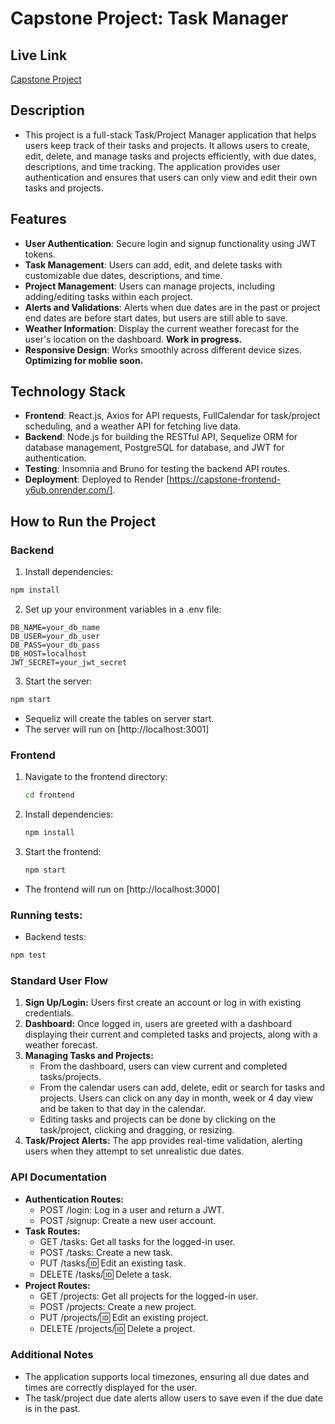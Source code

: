 # Capstone Project: Task Manager

## Live Link
[Capstone Project](https://capstone-frontend-y6ub.onrender.com/)

## Description
- This project is a full-stack Task/Project Manager application that helps users keep track of their tasks and projects. It allows users to create, edit, delete, and manage tasks and projects efficiently, with due dates, descriptions, and time tracking. The application provides user authentication and ensures that users can only view and edit their own tasks and projects.

## Features
- **User Authentication**: Secure login and signup functionality using JWT tokens.
- **Task Management**: Users can add, edit, and delete tasks with customizable due dates, descriptions, and time.
- **Project Management**: Users can manage projects, including adding/editing tasks within each project.
- **Alerts and Validations**: Alerts when due dates are in the past or project end dates are before start dates, but users are still able to save.
- **Weather Information**: Display the current weather forecast for the user's location on the dashboard. **Work in progress.**
- **Responsive Design**: Works smoothly across different device sizes. **Optimizing for moblie soon.**

## Technology Stack
- **Frontend**: React.js, Axios for API requests, FullCalendar for task/project scheduling, and a weather API for fetching live data.
- **Backend**: Node.js for building the RESTful API, Sequelize ORM for database management, PostgreSQL for database, and JWT for authentication.
- **Testing**: Insomnia and Bruno for testing the backend API routes.
- **Deployment**: Deployed to Render [https://capstone-frontend-y6ub.onrender.com/].

## How to Run the Project

### Backend
1. Install dependencies:  
```bash
npm install
```
2. Set up your environment variables in a .env file:
```
DB_NAME=your_db_name
DB_USER=your_db_user
DB_PASS=your_db_pass
DB_HOST=localhost
JWT_SECRET=your_jwt_secret
```

3. Start the server:
```bash
npm start
```
- Sequeliz will create the tables on server start.
- The server will run on [http://localhost:3001]

### Frontend
1. Navigate to the frontend directory:
    ```bash
    cd frontend
2. Install dependencies:
    ```bash
    npm install
3. Start the frontend:
    ```bash
    npm start
    ```

  - The frontend will run on [http://localhost:3000]

### Running tests:
  - Backend tests:
  ```bash
  npm test
 ```

### Standard User Flow
1. **Sign Up/Login:** Users first create an account or log in with existing credentials.
2. **Dashboard:** Once logged in, users are greeted with a dashboard displaying their current and completed tasks and projects, along with a weather forecast.
3. **Managing Tasks and Projects:** 
    - From the dashboard, users can view current and completed tasks/projects. 
    - From the calendar users can add, delete, edit or search for tasks and projects. Users can click on any day in month, week or 4 day view and be taken to that day in the calendar.
    - Editing tasks and projects can be done by clicking on the task/project, clicking and dragging, or resizing.
4. **Task/Project Alerts:** The app provides real-time validation, alerting users when they attempt to set unrealistic due dates.

### API Documentation
- **Authentication Routes:**
     - POST /login: Log in a user and return a JWT.
     - POST /signup: Create a new user account.
- **Task Routes:**
     - GET /tasks: Get all tasks for the logged-in user.
     - POST /tasks: Create a new task.
     - PUT /tasks/:id: Edit an existing task.
     - DELETE /tasks/:id: Delete a task.
- **Project Routes:**
     - GET /projects: Get all projects for the logged-in user.
     - POST /projects: Create a new project.
     - PUT /projects/:id: Edit an existing project.
     - DELETE /projects/:id: Delete a project.

### Additional Notes
  - The application supports local timezones, ensuring all due dates and times are correctly displayed for the user.
  - The task/project due date alerts allow users to save even if the due date is in the past.


    
  
